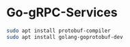 # Go-gRPC-Services
```bash
sudo apt install protobuf-compiler
sudo apt install golang-goprotobuf-dev
```
